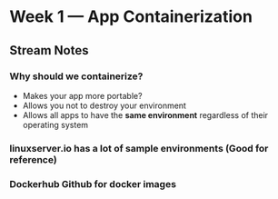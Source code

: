 # Week 1 — App Containerization

## **Stream Notes**

### **Why should we containerize?**
- Makes your app more portable?
- Allows you not to destroy your environment
- Allows all apps to have the **same environment** regardless of their operating system
### linuxserver.io has a lot of sample environments (Good for reference)
### Dockerhub Github for docker images